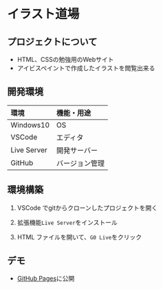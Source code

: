 # イラスト道場

## プロジェクトについて

- HTML、CSSの勉強用のWebサイト
- アイビスペイントで作成したイラストを閲覧出来る

## 開発環境

| 環境        | 機能・用途     |
| :---------- | :------------- |
| Windows10   | OS             |
| VSCode      | エディタ       |
| Live Server | 開発サーバー   |
| GitHub      | バージョン管理 |

## 環境構築

1. VSCode でgitからクローンしたプロジェクトを開く

1. 拡張機能`Live Server`をインストール

1. HTML ファイルを開いて、`G0 Live`をクリック


## デモ

- [GitHub Pages](https://kobashiho.github.io/portfolio/)に公開
